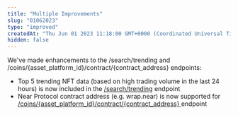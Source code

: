 ```yaml
---
title: "Multiple Improvements"
slug: "01062023"
type: "improved"
createdAt: "Thu Jun 01 2023 11:18:00 GMT+0000 (Coordinated Universal Time)"
hidden: false
---
```

We've made enhancements to the /search/trending and /coins/{asset_platform_id}/contract/{contract_address} endpoints:

- Top 5 trending NFT data (based on high trading volume in the last 24 hours) is now included in the [/search/trending](/reference/trending-search) endpoint
- Near Protocol contract address (e.g. wrap.near) is now supported for [/coins/{asset_platform_id}/contract/{contract_address} ](/reference/coins-contract-address) endpoint